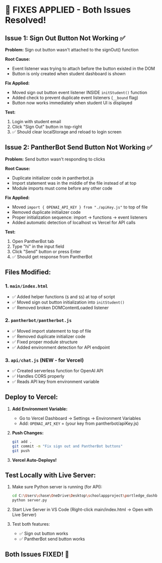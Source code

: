# 🔧 FIXES APPLIED - Both Issues Resolved!

## Issue 1: Sign Out Button Not Working ✅

**Problem:** Sign out button wasn't attached to the signOut() function

**Root Cause:** 
- Event listener was trying to attach before the button existed in the DOM
- Button is only created when student dashboard is shown

**Fix Applied:**
- Moved sign out button event listener INSIDE `initStudent()` function
- Added check to prevent duplicate event listeners (`__bound` flag)
- Button now works immediately when student UI is displayed

**Test:**
1. Login with student email
2. Click "Sign Out" button in top-right
3. ✅ Should clear localStorage and reload to login screen


## Issue 2: PantherBot Send Button Not Working ✅

**Problem:** Send button wasn't responding to clicks

**Root Cause:**
- Duplicate initializer code in pantherbot.js
- Import statement was in the middle of the file instead of at top
- Module imports must come before any other code

**Fix Applied:**
- Moved `import { OPENAI_API_KEY } from "./apiKey.js"` to top of file
- Removed duplicate initializer code
- Proper initialization sequence: import → functions → event listeners
- Added automatic detection of localhost vs Vercel for API calls

**Test:**
1. Open PantherBot tab
2. Type "hi" in the input field
3. Click "Send" button or press Enter
4. ✅ Should get response from PantherBot


## Files Modified:

### 1. `main/index.html`
- ✅ Added helper functions (`$` and `$$`) at top of script
- ✅ Moved sign out button initialization into `initStudent()`
- ✅ Removed broken DOMContentLoaded listener

### 2. `pantherbot/pantherbot.js`
- ✅ Moved import statement to top of file
- ✅ Removed duplicate initializer code
- ✅ Fixed proper module structure
- ✅ Added environment detection for API endpoint

### 3. `api/chat.js` (NEW - for Vercel)
- ✅ Created serverless function for OpenAI API
- ✅ Handles CORS properly
- ✅ Reads API key from environment variable


## Deploy to Vercel:

1. **Add Environment Variable:**
   - Go to Vercel Dashboard → Settings → Environment Variables
   - Add: `OPENAI_API_KEY` = (your key from pantherbot/apiKey.js)

2. **Push Changes:**
   ```bash
   git add .
   git commit -m "Fix sign out and PantherBot buttons"
   git push
   ```

3. **Vercel Auto-Deploys!**


## Test Locally with Live Server:

1. Make sure Python server is running (for API):
   ```bash
   cd C:\Users\chase\OneDrive\Desktop\schoolappproject\portledge_dashboard_v9
   python server.py
   ```

2. Start Live Server in VS Code (Right-click main/index.html → Open with Live Server)

3. Test both features:
   - ✅ Sign out button works
   - ✅ PantherBot send button works


## Both Issues FIXED! 🎉
